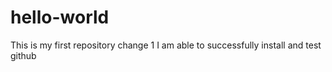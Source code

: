 # hello-world
This is my first repository
change 1
I am able to successfully install and test github

